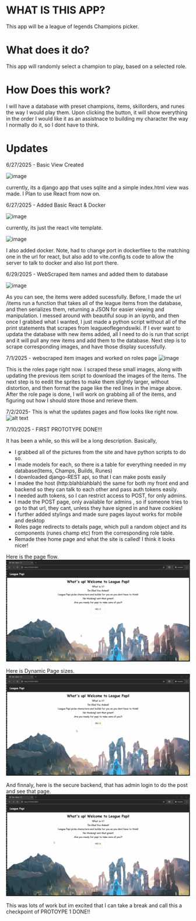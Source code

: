 # WHAT IS THIS APP?
This app will be a league of legends Champions picker.

# What does it do?
This app will randomly select a champion to play, based on a selected role.

# How Does this work?
I will have a database with preset champions, items, skillorders, and runes the way I would play them. Upon clicking the button, it will show everything in the order I would like it as an assistnace to building my character the way I normally do it, so I dont have to think.

# Updates

6/27/2025 - Basic View Created

![image](https://github.com/user-attachments/assets/465ba9e2-35c6-471e-972d-1f2e894d453d)

currently, its a django app that uses sqlite and a simple index.html view was made. I Plan to use React from now on.

6/27/2025 - Added Basic React & Docker

![image](https://github.com/user-attachments/assets/c3769899-60cb-4e71-ae91-df3e1ef5c43d)

currently, its just the react vite template.

![image](https://github.com/user-attachments/assets/98a11e8b-52c2-4a69-98ae-acdbd1eecc2d)

I also added docker. Note, had to change port in dockerfilee to the matching one in the url for react, but also add to vite.config.ts code to allow the server to talk to docker and also list port there.

6/29/2025 - WebScraped Item names and added them to database

![image](https://github.com/user-attachments/assets/61e084c9-0cdf-45f4-9b7e-fe06f4c3ccd3)

As you can see, the items were added sucessfully. Before, I made the url /items run a function that takes all of the league items from the database, and then serializes them, returning a JSON for easier viewing and manipulation. I messed around with beautiful soup in an ipynb, and then once I grabbed what I wanted, I just made a python script without all of the print statements that scrapes from leagueoflegendswiki. If I ever want to updata the database with new items added, all I need to do is run that script and it will pull any new items and add them to the database. Next step is to scrape corresponding images, and have those display sucessfully.

7/1/2025 - webscraped item images and worked on roles page
![image](https://github.com/user-attachments/assets/01aff785-873f-429b-99e8-5a81d49b4d24)

This is the roles page right now. I scraped these small images, along with updating the previous item script to download the images of the items. The next step is to eedit the sprites to make them slightly larger, without distortion, and then format the page like the red lines in the image above. After the role page is done, I will work on grabbing all of the items, and figuring out how I should store those and rerieve them.

7/2/2025- This is what the updates pages and flow looks like right now.
![alt text](./react-frontend/public/RolePage.gif)

7/10/2025 - FIRST PROTOTYPE DONE!!!

It has been a while, so this will be a long description. Basically, 
- I grabbed all of the pictures from the site and have python scripts to do so.
- I made models for each, so there is a table for everything needed in my database(Items, Champs, Builds, Runes)
- I downloaded django-REST api, so that I can make posts easily
- I madee the host (http:blahblahblah) the same for both my front end and backend so they can talk to each other and pass auth tokens easily.
- I needed auth tokens, so I can restrict access to POST, for only admins.
- I made the POST page, only available for admins , so if someone tries to go to that url, they cant, unless they have signed in and have cookies!
- I further added stylings and made sure pages layout works for mobile and desktop
- Roles page redirects to details page, which pull a random object and its components (runes champ etc) from the corresponding role table.
- Remade thee home page and what the site is called! I think it looks nicer!

Here is the page flow.
![alt text](./react-frontend/public/PageFlowPrototype1.gif)

Here is Dynamic Page sizes.
![alt text](./react-frontend/public/Proof-of-dynamic-page-size.gif)

And finnaly, here is the secure backend, that has admin login to do the post and see that page.
![alt text](./react-frontend/public/showing-backend.gif)

This was lots of work but im excited that I can take a break and call this a checkpoint of PROTOYPE 1 DONE!!
